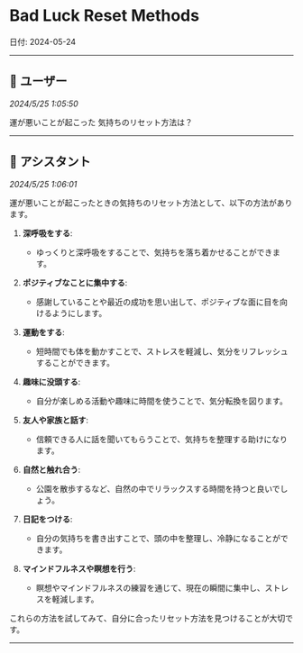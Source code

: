 # Bad Luck Reset Methods

日付: 2024-05-24

---

## 👤 ユーザー
*2024/5/25 1:05:50*

運が悪いことが起こった
気持ちのリセット方法は？

---

## 🤖 アシスタント
*2024/5/25 1:06:01*

運が悪いことが起こったときの気持ちのリセット方法として、以下の方法があります。

1. **深呼吸をする**:
   - ゆっくりと深呼吸をすることで、気持ちを落ち着かせることができます。

2. **ポジティブなことに集中する**:
   - 感謝していることや最近の成功を思い出して、ポジティブな面に目を向けるようにします。

3. **運動をする**:
   - 短時間でも体を動かすことで、ストレスを軽減し、気分をリフレッシュすることができます。

4. **趣味に没頭する**:
   - 自分が楽しめる活動や趣味に時間を使うことで、気分転換を図ります。

5. **友人や家族と話す**:
   - 信頼できる人に話を聞いてもらうことで、気持ちを整理する助けになります。

6. **自然と触れ合う**:
   - 公園を散歩するなど、自然の中でリラックスする時間を持つと良いでしょう。

7. **日記をつける**:
   - 自分の気持ちを書き出すことで、頭の中を整理し、冷静になることができます。

8. **マインドフルネスや瞑想を行う**:
   - 瞑想やマインドフルネスの練習を通じて、現在の瞬間に集中し、ストレスを軽減します。

これらの方法を試してみて、自分に合ったリセット方法を見つけることが大切です。

---
